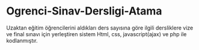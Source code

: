 # Ogrenci-Sinav-Dersligi-Atama
Uzaktan eğitim öğrencilerini aldıkları ders sayısına göre ilgili dersliklere vize ve final sınavı için yerleştiren sistem 
Html, css, javascript(ajax) ve php ile kodlanmıştır.

